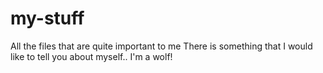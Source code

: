 # my-stuff
All the files that are quite important to me
There is something that I would like to tell you about myself.. I'm a wolf!
